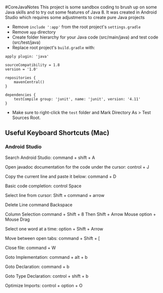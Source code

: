 #CoreJavaNotes
This project is some sandbox coding to brush up on some Java skills and to try out some features
of Java 8. It was created in Android Studio which requires some adjustments to create pure Java projects

- Remove `include ':app'` from the root project's `settings.gradle`
- Remove `app` directory
- Create folder hierarchy for your Java code (src/main/java) and test code (src/test/java)
- Replace root project's `build.gradle` with:

```
apply plugin: 'java'

sourceCompatibility = 1.8
version = '1.0'

repositories {
    mavenCentral()
}

dependencies {
    testCompile group: 'junit', name: 'junit', version: '4.11'
}
```

- Make sure to right-click the `test` folder and Mark Directory As > Test Sources Root.

## Useful Keyboard Shortcuts (Mac)

### Android Studio

Search Android Studio:
command + shift + A

Open javadoc documentation for the code under the cursor:
control + J

Copy the current line and paste it below:
command + D

Basic code completion:
control Space

Select line from cursor:
Shift + command + arrow

Delete Line
command Backspace

Column Selection
command + Shift + 8 Then Shift + Arrow
Mouse option + Mouse Drag

Select one word at a time:
option + Shift + Arrow

Move between open tabs:
command + Shift + [

Close file:
command + W

Goto Implementation:
command + alt + b

Goto Declaration:
command + b

Goto Type Declaration:
control + shift + b

Optimize Imports:
control + option + O
